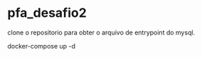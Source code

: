 # pfa_desafio2

clone o repositorio para obter o arquivo de entrypoint do mysql.



docker-compose up -d
